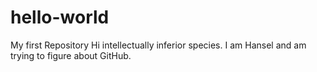 # hello-world
My first Repository 
Hi intellectually inferior species. I am Hansel and am trying to figure about GitHub.
